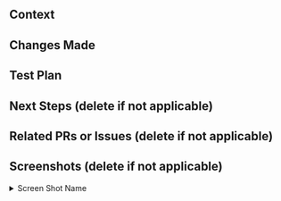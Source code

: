 <!-- IF A SECTION IS NOT APPLICABLE TO YOU, PLEASE DELETE IT!! -->

<!-- Your title should be able to summarize what changes you've made in one sentence. For example: "Exclude staff from the check for follows" -->


## Context

<!-- What are you working on? -->



## Changes Made

<!-- Include details of what your changes actually are and how it is intended to work. -->



## Test Plan

<!-- Describe how you tested this feature. Manual testing and/or unit testing. Please include repro steps and/or how to turn the feature on if applicable. -->



## Next Steps (delete if not applicable)

<!-- If this is part of a multi-PR change, please describe what changes you plan on addressing in future PRs. -->



## Related PRs or Issues (delete if not applicable)

<!-- List related PRs against other branches/repositories. -->



## Screenshots (delete if not applicable)

<!-- This could include of screenshots of the new feature / proof that the changes work. -->

<details>

  <summary>Screen Shot Name</summary>


  <!-- Insert file link here. Newlines above and below your link are necessary for this to work. -->


</details>